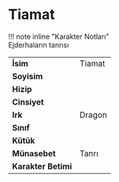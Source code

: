 # Tiamat   
  
  
!!! note inline "Karakter Notları"  
	Ejderhaların tanrısı  
  
  
<table><tr><td><b>İsim</b></td><td>Tiamat</td></tr>  
<tr><td><b>Soyisim</b></td><td></td></tr>  
<tr><td><b>Hizip</b></td><td></td></tr>  
<tr><td><b>Cinsiyet</b></td><td></td></tr>  
<tr><td><b>Irk</b></td><td>Dragon</td></tr>  
<tr><td><b>Sınıf</b></td><td></td></tr>  
<tr><td><b>Kütük</b></td><td></td></tr>  
<tr><td><b>Münasebet</b></td><td>Tanrı</td></tr>  
<tr><td><b>Karakter Betimi</b></td><td></td></tr>  
</table>
